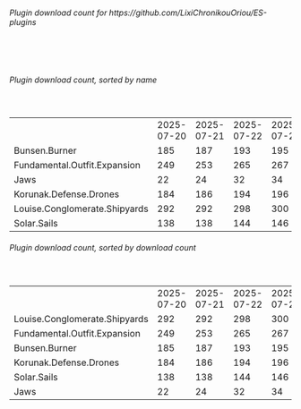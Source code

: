 <h6>Plugin download count for https://github.com/LixiChronikouOriou/ES-plugins</h6><br>
<br>
<h6>Plugin download count, sorted by name</h6><sub><sup><br>
<table>
	<tr>
		<td></td>
		<td>2025-07-20</td>
		<td>2025-07-21</td>
		<td>2025-07-22</td>
		<td>2025-07-23</td>
		<td>2025-07-24</td>
		<td>2025-07-25</td>
		<td>2025-07-26</td>
		<td>today +</td>
	</tr>
	<tr>
		<td>Bunsen.Burner</td>
		<td>185</td>
		<td>187</td>
		<td>193</td>
		<td>195</td>
		<td>195</td>
		<td>198</td>
		<td>198</td>
		<td></td>
	</tr>
	<tr>
		<td>Fundamental.Outfit.Expansion</td>
		<td>249</td>
		<td>253</td>
		<td>265</td>
		<td>267</td>
		<td>269</td>
		<td>273</td>
		<td>273</td>
		<td></td>
	</tr>
	<tr>
		<td>Jaws</td>
		<td>22</td>
		<td>24</td>
		<td>32</td>
		<td>34</td>
		<td>36</td>
		<td>38</td>
		<td>38</td>
		<td></td>
	</tr>
	<tr>
		<td>Korunak.Defense.Drones</td>
		<td>184</td>
		<td>186</td>
		<td>194</td>
		<td>196</td>
		<td>196</td>
		<td>166</td>
		<td>166</td>
		<td></td>
	</tr>
	<tr>
		<td>Louise.Conglomerate.Shipyards</td>
		<td>292</td>
		<td>292</td>
		<td>298</td>
		<td>300</td>
		<td>304</td>
		<td>308</td>
		<td>308</td>
		<td></td>
	</tr>
	<tr>
		<td>Solar.Sails</td>
		<td>138</td>
		<td>138</td>
		<td>144</td>
		<td>146</td>
		<td>146</td>
		<td>145</td>
		<td>145</td>
		<td></td>
	</tr>
</table>
</sub></sup>
<h6>Plugin download count, sorted by download count</h6><sub><sup><br>
<table>
	<tr>
		<td></td>
		<td>2025-07-20</td>
		<td>2025-07-21</td>
		<td>2025-07-22</td>
		<td>2025-07-23</td>
		<td>2025-07-24</td>
		<td>2025-07-25</td>
		<td>2025-07-26</td>
		<td>today +</td>
	</tr>
	<tr>
		<td>Louise.Conglomerate.Shipyards</td>
		<td>292</td>
		<td>292</td>
		<td>298</td>
		<td>300</td>
		<td>304</td>
		<td>308</td>
		<td>308</td>
		<td></td>
	</tr>
	<tr>
		<td>Fundamental.Outfit.Expansion</td>
		<td>249</td>
		<td>253</td>
		<td>265</td>
		<td>267</td>
		<td>269</td>
		<td>273</td>
		<td>273</td>
		<td></td>
	</tr>
	<tr>
		<td>Bunsen.Burner</td>
		<td>185</td>
		<td>187</td>
		<td>193</td>
		<td>195</td>
		<td>195</td>
		<td>198</td>
		<td>198</td>
		<td></td>
	</tr>
	<tr>
		<td>Korunak.Defense.Drones</td>
		<td>184</td>
		<td>186</td>
		<td>194</td>
		<td>196</td>
		<td>196</td>
		<td>166</td>
		<td>166</td>
		<td></td>
	</tr>
	<tr>
		<td>Solar.Sails</td>
		<td>138</td>
		<td>138</td>
		<td>144</td>
		<td>146</td>
		<td>146</td>
		<td>145</td>
		<td>145</td>
		<td></td>
	</tr>
	<tr>
		<td>Jaws</td>
		<td>22</td>
		<td>24</td>
		<td>32</td>
		<td>34</td>
		<td>36</td>
		<td>38</td>
		<td>38</td>
		<td></td>
	</tr>
</table>
</sub></sup>
